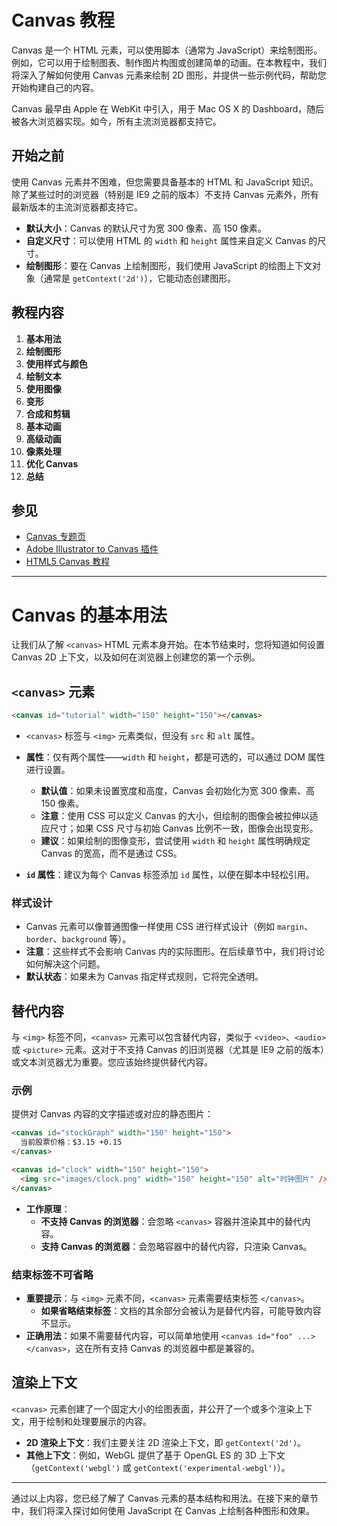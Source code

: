 # Canvas 教程

Canvas 是一个 HTML 元素，可以使用脚本（通常为 JavaScript）来绘制图形。例如，它可以用于绘制图表、制作图片构图或创建简单的动画。在本教程中，我们将深入了解如何使用 Canvas 元素来绘制 2D 图形，并提供一些示例代码，帮助您开始构建自己的内容。

Canvas 最早由 Apple 在 WebKit 中引入，用于 Mac OS X 的 Dashboard，随后被各大浏览器实现。如今，所有主流浏览器都支持它。

## 开始之前

使用 Canvas 元素并不困难，但您需要具备基本的 HTML 和 JavaScript 知识。除了某些过时的浏览器（特别是 IE9 之前的版本）不支持 Canvas 元素外，所有最新版本的主流浏览器都支持它。

- **默认大小**：Canvas 的默认尺寸为宽 300 像素、高 150 像素。
- **自定义尺寸**：可以使用 HTML 的 `width` 和 `height` 属性来自定义 Canvas 的尺寸。
- **绘制图形**：要在 Canvas 上绘制图形，我们使用 JavaScript 的绘图上下文对象（通常是 `getContext('2d')`），它能动态创建图形。

## 教程内容

1. **基本用法**
2. **绘制图形**
3. **使用样式与颜色**
4. **绘制文本**
5. **使用图像**
6. **变形**
7. **合成和剪辑**
8. **基本动画**
9. **高级动画**
10. **像素处理**
11. **优化 Canvas**
12. **总结**

## 参见

- [Canvas 专题页](#)
- [Adobe Illustrator to Canvas 插件](#)
- [HTML5 Canvas 教程](#)

---

# Canvas 的基本用法

让我们从了解 `<canvas>` HTML 元素本身开始。在本节结束时，您将知道如何设置 Canvas 2D 上下文，以及如何在浏览器上创建您的第一个示例。

## `<canvas>` 元素

```html
<canvas id="tutorial" width="150" height="150"></canvas>
```

- `<canvas>` 标签与 `<img>` 元素类似，但没有 `src` 和 `alt` 属性。
- **属性**：仅有两个属性——`width` 和 `height`，都是可选的，可以通过 DOM 属性进行设置。
  - **默认值**：如果未设置宽度和高度，Canvas 会初始化为宽 300 像素、高 150 像素。
  - **注意**：使用 CSS 可以定义 Canvas 的大小，但绘制的图像会被拉伸以适应尺寸；如果 CSS 尺寸与初始 Canvas 比例不一致，图像会出现变形。
  - **建议**：如果绘制的图像变形，尝试使用 `width` 和 `height` 属性明确规定 Canvas 的宽高，而不是通过 CSS。

- **`id` 属性**：建议为每个 Canvas 标签添加 `id` 属性，以便在脚本中轻松引用。

### 样式设计

- Canvas 元素可以像普通图像一样使用 CSS 进行样式设计（例如 `margin`、`border`、`background` 等）。
- **注意**：这些样式不会影响 Canvas 内的实际图形。在后续章节中，我们将讨论如何解决这个问题。
- **默认状态**：如果未为 Canvas 指定样式规则，它将完全透明。

## 替代内容

与 `<img>` 标签不同，`<canvas>` 元素可以包含替代内容，类似于 `<video>`、`<audio>` 或 `<picture>` 元素。这对于不支持 Canvas 的旧浏览器（尤其是 IE9 之前的版本）或文本浏览器尤为重要。您应该始终提供替代内容。

### 示例

提供对 Canvas 内容的文字描述或对应的静态图片：

```html
<canvas id="stockGraph" width="150" height="150">
  当前股票价格：$3.15 +0.15
</canvas>

<canvas id="clock" width="150" height="150">
  <img src="images/clock.png" width="150" height="150" alt="时钟图片" />
</canvas>
```

- **工作原理**：
  - **不支持 Canvas 的浏览器**：会忽略 `<canvas>` 容器并渲染其中的替代内容。
  - **支持 Canvas 的浏览器**：会忽略容器中的替代内容，只渲染 Canvas。

### 结束标签不可省略

- **重要提示**：与 `<img>` 元素不同，`<canvas>` 元素需要结束标签 `</canvas>`。
  - **如果省略结束标签**：文档的其余部分会被认为是替代内容，可能导致内容不显示。
- **正确用法**：如果不需要替代内容，可以简单地使用 `<canvas id="foo" ...></canvas>`，这在所有支持 Canvas 的浏览器中都是兼容的。

## 渲染上下文

`<canvas>` 元素创建了一个固定大小的绘图表面，并公开了一个或多个渲染上下文，用于绘制和处理要展示的内容。

- **2D 渲染上下文**：我们主要关注 2D 渲染上下文，即 `getContext('2d')`。
- **其他上下文**：例如，WebGL 提供了基于 OpenGL ES 的 3D 上下文（`getContext('webgl')` 或 `getContext('experimental-webgl')`）。

---

通过以上内容，您已经了解了 Canvas 元素的基本结构和用法。在接下来的章节中，我们将深入探讨如何使用 JavaScript 在 Canvas 上绘制各种图形和效果。
